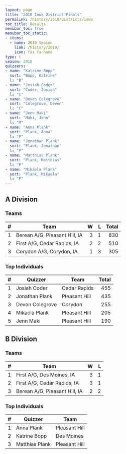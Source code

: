```yaml
---
layout: page
title: "2010 Iowa District Finals"
permalink: /history/2010/districts/iowa
toc_title: Results
menubar_toc: true
menubar_toc_static:
- items:
  - name: 2010 Season
    link: /history/2010/
    icon: fas fa-home
type: t
season: 2010
quizzers:
- name: "Katrine Bopp"
  sort: "Bopp, Katrine"
  l: "B"
- name: "Josiah Coder"
  sort: "Coder, Josiah"
  l: "C"
- name: "Devon Colegrove"
  sort: "Colegrove, Devon"
  l: "C"
- name: "Jenn Maki"
  sort: "Maki, Jenn"
  l: "M"
- name: "Anna Plank"
  sort: "Plank, Anna"
  l: "P"
- name: "Jonathan Plank"
  sort: "Plank, Jonathan"
  l: "P"
- name: "Matthias Plank"
  sort: "Plank, Matthias"
  l: "P"
- name: "Mikaela Plank"
  sort: "Plank, Mikaela"
  l: "P"
---
```


## A Division

### Teams

|    # | Team                          |    W |    L | Total |
| ---: | ----------------------------- | ---: | ---: | ----: |
|    1 | Berean A/G, Pleasant Hill, IA |    3 |    1 |   830 |
|    2 | First A/G, Cedar Rapids, IA   |    2 |    2 |   510 |
|    3 | Corydon A/G, Corydon, IA      |    1 |    3 |   305 |

### Top Individuals

|    # | Quizzer         | Team          | Total |
| ---: | --------------- | ------------- | ----: |
|    1 | Josiah Coder    | Cedar Rapids  |   455 |
|    2 | Jonathan Plank  | Pleasant Hill |   435 |
|    3 | Devon Colegrove | Corydon       |   255 |
|    4 | Mikaela Plank   | Pleasant Hill |   205 |
|    5 | Jenn Maki       | Pleasant Hill |   190 |

## B Division

### Teams

|    # | Team                          |    W |    L |
| ---: | ----------------------------- | ---: | ---: |
|    1 | First A/G, Des Moines, IA     |    3 |    1 |
|    2 | First A/G, Cedar Rapids, IA   |    3 |    1 |
|    3 | Berean A/G, Pleasant Hill, IA |    2 |    2 |

### Top Individuals

|    # | Quizzer        | Team          |
| ---: | -------------- | ------------- |
|    1 | Anna Plank     | Pleasant Hill |
|    2 | Katrine Bopp   | Des Moines    |
|    3 | Matthias Plank | Pleasant Hill |